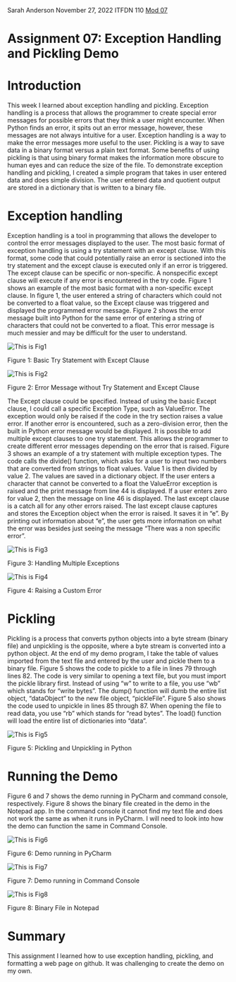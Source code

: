 Sarah Anderson
November 27, 2022
ITFDN 110
[Mod 07](https://github.com/sarahanderson94/ITFdn110_Mod07)

# Assignment 07: Exception Handling and Pickling Demo

# Introduction	

This week I learned about exception handling and pickling. Exception handling is a process that allows the programmer to create special error messages for possible errors that they think a user might encounter. When Python finds an error, it spits out an error message, however, these messages are not always intuitive for a user. Exception handling is a way to make the error messages more useful to the user. Pickling is a way to save data in a binary format versus a plain text format. Some benefits of using pickling is that using binary format makes the information more obscure to human eyes and can reduce the size of the file. To demonstrate exception handling and pickling, I created a simple program that takes in user entered data and does simple division. The user entered data and quotient output are stored in a dictionary that is written to a binary file. 

# Exception handling

Exception handling is a tool in programming that allows the developer to control the error messages displayed to the user. The most basic format of exception handling is using a try statement with an except clause. With this format, some code that could potentially raise an error is sectioned into the try statement and the except clause is executed only if an error is triggered. The except clause can be specific or non-specific. A nonspecific except clause will execute if any error is encountered in the try code. Figure 1 shows an example of the most basic format with a non-specific except clause. In figure 1, the user entered a string of characters which could not be converted to a float value, so the Except clause was triggered and displayed the programmed error message. Figure 2 shows the error message built into Python for the same error of entering a string of characters that could not be converted to a float. This error message is much messier and may be difficult for the user to understand. 

![This is Fig1](./images/Fig1.png)

Figure 1: Basic Try Statement with Except Clause

![This is Fig2](./images/Fig2.png)

Figure 2: Error Message without Try Statement and Except Clause

The Except clause could be specified. Instead of using the basic Except clause, I could call a specific Exception Type, such as ValueError. The exception would only be raised if the code in the try section raises a value error. If another error is encountered, such as a zero-division error, then the built in Python error message would be displayed. 
It is possible to add multiple except clauses to one try statement. This allows the programmer to create different error messages depending on the error that is raised. Figure 3 shows an example of a try statement with multiple exception types. The code calls the divide() function, which asks for a user to input two numbers that are converted from strings to float values. Value 1 is then divided by value 2. The values are saved in a dictionary object. If the user enters a character that cannot be converted to a float the ValueError exception is raised and the print message from line 44 is displayed. If a user enters zero for value 2, then the message on line 46 is displayed. The last except clause is a catch all for any other errors raised. The last except clause captures and stores the Exception object when the error is raised. It saves it in “e”. By printing out information about “e”, the user gets more information on what the error was besides just seeing the message “There was a non specific error”.

![This is Fig3](./images/Fig3.png)

Figure 3: Handling Multiple Exceptions 

![This is Fig4](./images/Fig4.png)

Figure 4: Raising a Custom Error 

# Pickling 

Pickling is a process that converts python objects into a byte stream (binary file) and unpickling is the opposite, where a byte stream is converted into a python object. At the end of my demo program, I take the table of values imported from the text file and entered by the user and pickle them to a binary file. Figure 5 shows the code to pickle to a file in lines 79 through lines 82. The code is very similar to opening a text file, but you must import the pickle library first. Instead of using “w” to write to a file, you use “wb” which stands for “write bytes”. The dump() function will dumb the entire list object, “dataObject” to the new file object, “pickleFile”. Figure 5 also shows the code used to unpickle in lines 85 through 87. When opening the file to read data, you use “rb” which stands for “read bytes”. The load() function will load the entire list of dictionaries into “data”.

![This is Fig5](./images/Fig5.png)

Figure 5: Pickling and Unpickling in Python 

# Running the Demo

Figure 6 and 7 shows the demo running in PyCharm and command console, respectively. Figure 8 shows the binary file created in the demo in the Notepad app. In the command console it cannot find my text file and does not work the same as when it runs in PyCharm. I will need to look into how the demo can function the same in Command Console. 

![This is Fig6](./images/Fig6.png)

Figure 6: Demo running in PyCharm

![This is Fig7](./images/Fig7.png)

Figure 7: Demo running in Command Console

![This is Fig8](./images/Fig8.png)

Figure 8: Binary File in Notepad

# Summary

This assignment I learned how to use exception handling, pickling, and formatting a web page on github. It was challenging to create the demo on my own. 
